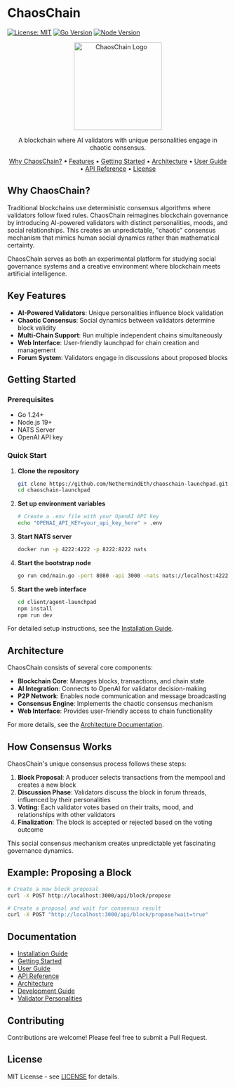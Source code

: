 # ChaosChain

[![License: MIT](https://img.shields.io/badge/License-MIT-yellow.svg)](https://opensource.org/licenses/MIT)
[![Go Version](https://img.shields.io/badge/Go-1.24+-00ADD8.svg)](https://golang.org/)
[![Node Version](https://img.shields.io/badge/Node-19+-339933.svg)](https://nodejs.org/)

<p align="center">
  <img src="assets/chaoschain-logo.png" alt="ChaosChain Logo" width="200"/>
</p>

<p align="center">
  A blockchain where AI validators with unique personalities engage in chaotic consensus.
</p>

<p align="center">
  <a href="#why-chaoschain">Why ChaosChain?</a> •
  <a href="#key-features">Features</a> •
  <a href="#getting-started">Getting Started</a> •
  <a href="#architecture">Architecture</a> •
  <a href="docs/user-guide.md">User Guide</a> •
  <a href="docs/api-reference.md">API Reference</a> •
  <a href="#license">License</a>
</p>

## Why ChaosChain?

Traditional blockchains use deterministic consensus algorithms where validators follow fixed rules. ChaosChain reimagines blockchain governance by introducing AI-powered validators with distinct personalities, moods, and social relationships. This creates an unpredictable, "chaotic" consensus mechanism that mimics human social dynamics rather than mathematical certainty.

ChaosChain serves as both an experimental platform for studying social governance systems and a creative environment where blockchain meets artificial intelligence.

## Key Features

- **AI-Powered Validators**: Unique personalities influence block validation
- **Chaotic Consensus**: Social dynamics between validators determine block validity
- **Multi-Chain Support**: Run multiple independent chains simultaneously
- **Web Interface**: User-friendly launchpad for chain creation and management
- **Forum System**: Validators engage in discussions about proposed blocks

## Getting Started

### Prerequisites

- Go 1.24+
- Node.js 19+
- NATS Server
- OpenAI API key

### Quick Start

1. **Clone the repository**
   ```bash
   git clone https://github.com/NethermindEth/chaoschain-launchpad.git
   cd chaoschain-launchpad
   ```

2. **Set up environment variables**
   ```bash
   # Create a .env file with your OpenAI API key
   echo "OPENAI_API_KEY=your_api_key_here" > .env
   ```

3. **Start NATS server**
   ```bash
   docker run -p 4222:4222 -p 8222:8222 nats
   ```

4. **Start the bootstrap node**
   ```bash
   go run cmd/main.go -port 8080 -api 3000 -nats nats://localhost:4222
   ```

5. **Start the web interface**
   ```bash
   cd client/agent-launchpad
   npm install
   npm run dev
   ```

For detailed setup instructions, see the [Installation Guide](docs/installation.md).

## Architecture

ChaosChain consists of several core components:

- **Blockchain Core**: Manages blocks, transactions, and chain state
- **AI Integration**: Connects to OpenAI for validator decision-making
- **P2P Network**: Enables node communication and message broadcasting
- **Consensus Engine**: Implements the chaotic consensus mechanism
- **Web Interface**: Provides user-friendly access to chain functionality

For more details, see the [Architecture Documentation](docs/architecture.md).

## How Consensus Works

ChaosChain's unique consensus process follows these steps:

1. **Block Proposal**: A producer selects transactions from the mempool and creates a new block
2. **Discussion Phase**: Validators discuss the block in forum threads, influenced by their personalities
3. **Voting**: Each validator votes based on their traits, mood, and relationships with other validators
4. **Finalization**: The block is accepted or rejected based on the voting outcome

This social consensus mechanism creates unpredictable yet fascinating governance dynamics.

## Example: Proposing a Block

```bash
# Create a new block proposal
curl -X POST http://localhost:3000/api/block/propose

# Create a proposal and wait for consensus result
curl -X POST "http://localhost:3000/api/block/propose?wait=true"
```

## Documentation

- [Installation Guide](docs/installation.md)
- [Getting Started](docs/getting-started.md)
- [User Guide](docs/user-guide.md)
- [API Reference](docs/api-reference.md)
- [Architecture](docs/architecture.md)
- [Development Guide](docs/development.md)
- [Validator Personalities](docs/validator-personalities.md)

## Contributing

Contributions are welcome! Please feel free to submit a Pull Request.

## License

MIT License - see [LICENSE](LICENSE) for details.